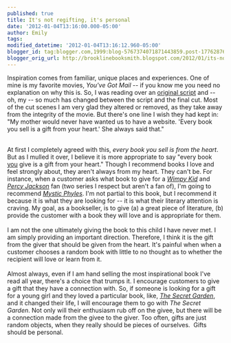 ```yaml
---
published: true
title: It's not regifting, it's personal
date: '2012-01-04T13:16:00.000-05:00'
author: Emily
tags: 
modified_datetime: '2012-01-04T13:16:12.960-05:00'
blogger_id: tag:blogger.com,1999:blog-5767374071871443859.post-177628764102361369
blogger_orig_url: http://brooklinebooksmith.blogspot.com/2012/01/its-not-regifting-its-personal.html
---
```


Inspiration comes from familiar, unique places and experiences.  One of mine is my favorite movies, <em>You've Got Mail</em> -- if you know me you need no explanation on why this is. So, I was reading over an <a href="http://sfy.ru/?script=youve_got_mail">original script</a> and -- oh, my -- so much has changed between the script and the final cut.  Most of the cut scenes I am very glad they altered or removed, as they take away from the integrity of the movie.  But there's one line I wish they had kept in: "My mother would never have wanted us to have a website.  'Every book you sell is a gift from your heart.'  She always said that."<br /><div>&nbsp;</div><div>At first I completely agreed with this, <em>every book you sell is from the heart</em>.  But as I mulled it over, I believe it is more appropriate to say "every book <u>you</u> give is a gift from your heart."  Though I recommend books I love and feel strongly about, they aren't always from my heart.  They can't be.  For instance, when a customer asks what book to give for a <em><a href="http://www.brooklinebooksmith-shop.com/book/9780810993136">Wimpy Kid</a></em> and <em><a href="http://www.brooklinebooksmith-shop.com/book/9780786838653">Percy Jackson</a></em> fan (two series I respect but aren't a fan of), I'm going to recommend <em><a href="http://www.brooklinebooksmith-shop.com/book/9781570917189">Mystic Phyles</a></em>.  I'm not partial to this book, but I recommend it because it is what they are looking for -- it is what their literary attention is craving.  My goal, as a bookseller, is to give (a) a great piece of literature, (b) provide the customer with a book they will love and is appropriate for them.  </div><div>&nbsp;</div><div>I am not the one ultimately giving the book to this child I have never met. I am simply providing an important direction.  Therefore, I think it is the gift from the giver that should be given from the heart.  It's painful when when a customer chooses a random book with little to no thought as to whether the recipient will love or learn from it.</div><div>&nbsp;</div><div> </div><div>Almost always, even if I am hand selling the most inspirational book I've read all year, there's a choice that trumps it.  I encourage customers to give a gift that they have a connection with.  So, if someone is looking for a gift for a young girl and they loved a particular book, like, <em><a href="http://www.brooklinebooksmith-shop.com/book/9780064401883">The Secret Garden</a></em>, and it changed their life, I will encourage them to go with <em>The Secret Garden</em>.  Not only will their enthusiasm rub off on the givee, but there will be a connection made from the givee to the giver.  Too often, gifts are just random objects, when they really should be pieces of ourselves.&nbsp; Gifts should be personal.</div><div>&nbsp;</div><div> </div>